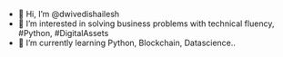 - 👋 Hi, I’m @dwivedishailesh
- 👀 I’m interested in solving business problems with technical fluency, #Python, #DigitalAssets
- 🌱 I’m currently learning Python, Blockchain, Datascience..

<!---
dwivedishailesh/dwivedishailesh is a ✨ special ✨ repository because its `README.md` (this file) appears on your GitHub profile.
You can click the Preview link to take a look at your changes.
--->
